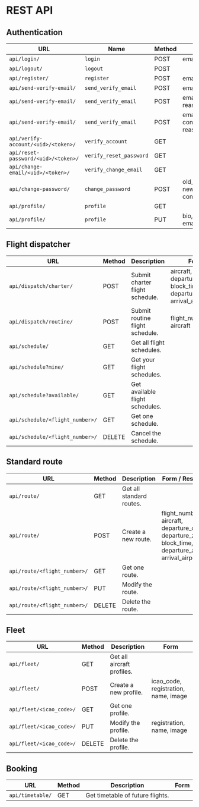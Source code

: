 # REST API
## Authentication
| URL                                 | Name                    | Method | Form                                                           |
|-------------------------------------|-------------------------|--------|----------------------------------------------------------------|
| `api/login/`                        | `login`                 | POST   | email, password                                                |
| `api/logout/`                       | `logout`                | POST   |                                                                |
| `api/register/`                     | `register`              | POST   | email, password                                                |
| `api/send-verify-email/`            | `send_verify_email`     | POST   | email, reason=`register`                                       |
| `api/send-verify-email/`            | `send_verify_email`     | POST   | email, new_email, reason=`change_email`                        |
| `api/send-verify-email/`            | `send_verify_email`     | POST   | email, new_password, confirm_password, reason=`reset_password` |
| `api/verify-account/<uid>/<token>/` | `verify_account`        | GET    |                                                                |
| `api/reset-password/<uid>/<token>/` | `verify_reset_password` | GET    |                                                                |
| `api/change-email/<uid>/<token>/`   | `verify_change_email`   | GET    |                                                                |
| `api/change-password/`              | `change_password`       | POST   | old_password, new_password, confirm_password                   |
| `api/profile/`                      | `profile`               | GET    |                                                                |
| `api/profile/`                      | `profile`               | PUT    | bio, display_name, email, receive_emails                       |

## Flight dispatcher
| URL                             | Method | Description                     | Form                                                                     |
|---------------------------------|--------|---------------------------------|--------------------------------------------------------------------------|
| `api/dispatch/charter/`         | POST   | Submit charter flight schedule. | aircraft, departure_time, block_time, departure_airport, arrival_airport |
| `api/dispatch/routine/`         | POST   | Submit routine flight schedule. | flight_number, aircraft                                                  |
| `api/schedule/`                 | GET    | Get all flight schedules.       |                                                                          |
| `api/schedule?mine/`            | GET    | Get your flight schedules.      |                                                                          |
| `api/schedule?available/`       | GET    | Get available flight schedules. |                                                                          |
| `api/schedule/<flight_number>/` | GET    | Get one schedule.               |                                                                          |
| `api/schedule/<flight_number>/` | DELETE | Cancel the schedule.            |                                                                          |

## Standard route
| URL                          | Method | Description              | Form / Response                                                                                        |
|------------------------------|--------|--------------------------|--------------------------------------------------------------------------------------------------------|
| `api/route/`                 | GET    | Get all standard routes. |                                                                                                        |
| `api/route/`                 | POST   | Create a new route.      | flight_number, aircraft, departure_day, departure_zulu, block_time, departure_airport, arrival_airport |
| `api/route/<flight_number>/` | GET    | Get one route.           |                                                                                                        |
| `api/route/<flight_number>/` | PUT    | Modify the route.        |                                                                                                        |
| `api/route/<flight_number>/` | DELETE | Delete the route.        |                                                                                                        |

## Fleet
| URL                      | Method | Description                | Form                                 |
|--------------------------|--------|----------------------------|--------------------------------------|
| `api/fleet/`             | GET    | Get all aircraft profiles. |                                      |
| `api/fleet/`             | POST   | Create a new profile.      | icao_code, registration, name, image |
| `api/fleet/<icao_code>/` | GET    | Get one profile.           |                                      |
| `api/fleet/<icao_code>/` | PUT    | Modify the profile.        | registration, name, image            |
| `api/fleet/<icao_code>/` | DELETE | Delete the profile.        |                                      |

## Booking
| URL              | Method | Description                      | Form |
|------------------|--------|----------------------------------|------|
| `api/timetable/` | GET    | Get timetable of future flights. |      |
